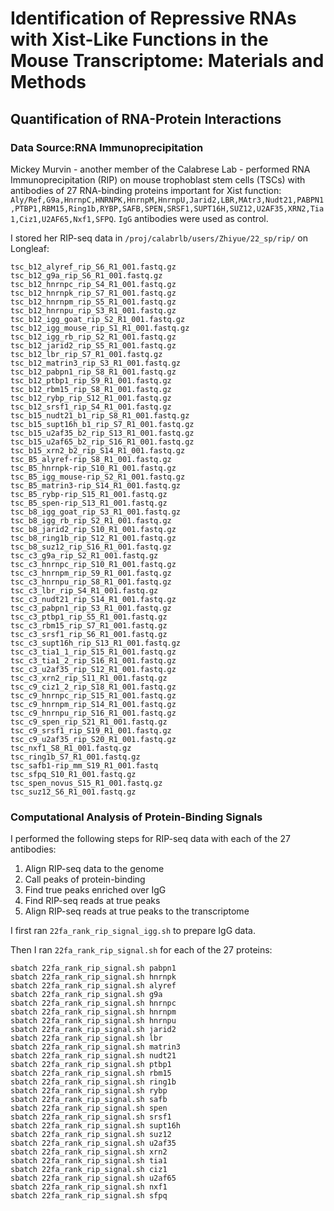 # Identification of Repressive RNAs with Xist-Like Functions in the Mouse Transcriptome: Materials and Methods

## Quantification of RNA-Protein Interactions
### Data Source:RNA Immunoprecipitation
Mickey Murvin - another member of the Calabrese Lab - performed RNA Immunoprecipitation (RIP) on mouse trophoblast stem cells (TSCs)  with antibodies of 27 RNA-binding proteins important for Xist function: `Aly/Ref,G9a,HnrnpC,HNRNPK,HnrnpM,HnrnpU,Jarid2,LBR,MAtr3,Nudt21,PABPN1,PTBP1,RBM15,Ring1b,RYBP,SAFB,SPEN,SRSF1,SUPT16H,SUZ12,U2AF35,XRN2,Tia1,Ciz1,U2AF65,Nxf1,SFPQ`. `IgG` antibodies were used as control.

I stored her RIP-seq data in `/proj/calabrlb/users/Zhiyue/22_sp/rip/` on Longleaf:
```
tsc_b12_alyref_rip_S6_R1_001.fastq.gz
tsc_b12_g9a_rip_S6_R1_001.fastq.gz
tsc_b12_hnrnpc_rip_S4_R1_001.fastq.gz
tsc_b12_hnrnpk_rip_S7_R1_001.fastq.gz
tsc_b12_hnrnpm_rip_S5_R1_001.fastq.gz
tsc_b12_hnrnpu_rip_S3_R1_001.fastq.gz
tsc_b12_igg_goat_rip_S2_R1_001.fastq.gz
tsc_b12_igg_mouse_rip_S1_R1_001.fastq.gz
tsc_b12_igg_rb_rip_S2_R1_001.fastq.gz
tsc_b12_jarid2_rip_S5_R1_001.fastq.gz
tsc_b12_lbr_rip_S7_R1_001.fastq.gz
tsc_b12_matrin3_rip_S3_R1_001.fastq.gz
tsc_b12_pabpn1_rip_S8_R1_001.fastq.gz
tsc_b12_ptbp1_rip_S9_R1_001.fastq.gz
tsc_b12_rbm15_rip_S8_R1_001.fastq.gz
tsc_b12_rybp_rip_S12_R1_001.fastq.gz
tsc_b12_srsf1_rip_S4_R1_001.fastq.gz
tsc_b15_nudt21_b1_rip_S8_R1_001.fastq.gz
tsc_b15_supt16h_b1_rip_S7_R1_001.fastq.gz
tsc_b15_u2af35_b2_rip_S13_R1_001.fastq.gz
tsc_b15_u2af65_b2_rip_S16_R1_001.fastq.gz
tsc_b15_xrn2_b2_rip_S14_R1_001.fastq.gz
tsc_B5_alyref-rip_S8_R1_001.fastq.gz
tsc_B5_hnrnpk-rip_S10_R1_001.fastq.gz
tsc_B5_igg_mouse-rip_S2_R1_001.fastq.gz
tsc_B5_matrin3-rip_S14_R1_001.fastq.gz
tsc_B5_rybp-rip_S15_R1_001.fastq.gz
tsc_B5_spen-rip_S13_R1_001.fastq.gz
tsc_b8_igg_goat_rip_S3_R1_001.fastq.gz
tsc_b8_igg_rb_rip_S2_R1_001.fastq.gz
tsc_b8_jarid2_rip_S10_R1_001.fastq.gz
tsc_b8_ring1b_rip_S12_R1_001.fastq.gz
tsc_b8_suz12_rip_S16_R1_001.fastq.gz
tsc_c3_g9a_rip_S2_R1_001.fastq.gz
tsc_c3_hnrnpc_rip_S10_R1_001.fastq.gz
tsc_c3_hnrnpm_rip_S9_R1_001.fastq.gz
tsc_c3_hnrnpu_rip_S8_R1_001.fastq.gz
tsc_c3_lbr_rip_S4_R1_001.fastq.gz
tsc_c3_nudt21_rip_S14_R1_001.fastq.gz
tsc_c3_pabpn1_rip_S3_R1_001.fastq.gz
tsc_c3_ptbp1_rip_S5_R1_001.fastq.gz
tsc_c3_rbm15_rip_S7_R1_001.fastq.gz
tsc_c3_srsf1_rip_S6_R1_001.fastq.gz
tsc_c3_supt16h_rip_S13_R1_001.fastq.gz
tsc_c3_tia1_1_rip_S15_R1_001.fastq.gz
tsc_c3_tia1_2_rip_S16_R1_001.fastq.gz
tsc_c3_u2af35_rip_S12_R1_001.fastq.gz
tsc_c3_xrn2_rip_S11_R1_001.fastq.gz
tsc_c9_ciz1_2_rip_S18_R1_001.fastq.gz
tsc_c9_hnrnpc_rip_S15_R1_001.fastq.gz
tsc_c9_hnrnpm_rip_S14_R1_001.fastq.gz
tsc_c9_hnrnpu_rip_S16_R1_001.fastq.gz
tsc_c9_spen_rip_S21_R1_001.fastq.gz
tsc_c9_srsf1_rip_S19_R1_001.fastq.gz
tsc_c9_u2af35_rip_S20_R1_001.fastq.gz
tsc_nxf1_S8_R1_001.fastq.gz
tsc_ring1b_S7_R1_001.fastq.gz
tsc_safb1-rip_mm_S19_R1_001.fastq
tsc_sfpq_S10_R1_001.fastq.gz
tsc_spen_novus_S15_R1_001.fastq.gz
tsc_suz12_S6_R1_001.fastq.gz
```

### Computational Analysis of Protein-Binding Signals
I performed the following steps for RIP-seq data with each of the 27 antibodies:
1. Align RIP-seq data to the genome
2. Call peaks of protein-binding
3. Find true peaks enriched over IgG
4. Find RIP-seq reads at true peaks
5. Align RIP-seq reads at true peaks to the transcriptome

I first ran `22fa_rank_rip_signal_igg.sh` to prepare IgG data.

Then I ran `22fa_rank_rip_signal.sh` for each of the 27 proteins:
```
sbatch 22fa_rank_rip_signal.sh pabpn1
sbatch 22fa_rank_rip_signal.sh hnrnpk
sbatch 22fa_rank_rip_signal.sh alyref
sbatch 22fa_rank_rip_signal.sh g9a
sbatch 22fa_rank_rip_signal.sh hnrnpc
sbatch 22fa_rank_rip_signal.sh hnrnpm
sbatch 22fa_rank_rip_signal.sh hnrnpu
sbatch 22fa_rank_rip_signal.sh jarid2
sbatch 22fa_rank_rip_signal.sh lbr
sbatch 22fa_rank_rip_signal.sh matrin3
sbatch 22fa_rank_rip_signal.sh nudt21
sbatch 22fa_rank_rip_signal.sh ptbp1
sbatch 22fa_rank_rip_signal.sh rbm15
sbatch 22fa_rank_rip_signal.sh ring1b
sbatch 22fa_rank_rip_signal.sh rybp
sbatch 22fa_rank_rip_signal.sh safb
sbatch 22fa_rank_rip_signal.sh spen
sbatch 22fa_rank_rip_signal.sh srsf1
sbatch 22fa_rank_rip_signal.sh supt16h
sbatch 22fa_rank_rip_signal.sh suz12
sbatch 22fa_rank_rip_signal.sh u2af35
sbatch 22fa_rank_rip_signal.sh xrn2
sbatch 22fa_rank_rip_signal.sh tia1
sbatch 22fa_rank_rip_signal.sh ciz1
sbatch 22fa_rank_rip_signal.sh u2af65
sbatch 22fa_rank_rip_signal.sh nxf1
sbatch 22fa_rank_rip_signal.sh sfpq
```


